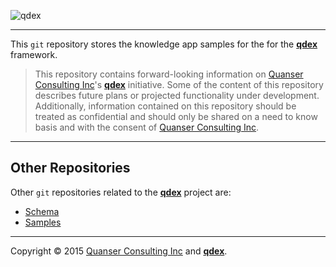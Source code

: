 ![qdex](http://resources.qdexapps.com/banners/samples.png)

---------------------------------------

This `git` repository stores the knowledge app samples for the for the [**qdex**](http://qdexapps.com) framework.

> This repository contains forward-looking information on [Quanser Consulting Inc](http://www.quanser.com "Quanser")'s [**qdex**](http://qdexapps.com) initiative. Some of the content of this repository describes future plans or projected functionality under development. Additionally, information contained on this repository should be treated as confidential and should only be shared on a need to know basis and with the consent of [Quanser Consulting Inc](http://www.quanser.com "Quanser").

---------------------------------------

## Other Repositories
Other `git` repositories related to the [**qdex**](http://qdexapps.com) project are:

- [Schema](https://github.com/quanser/qdex-schema)
- [Samples](https://github.com/quanser/qdex-samples)

---------------------------------------

Copyright &copy; 2015 [Quanser Consulting Inc](http://www.quanser.com "Quanser") and [**qdex**](http://qdexapps.com).
